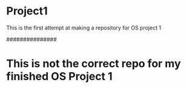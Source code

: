 # Project1
This is the first attempt at making a repository for OS project 1

###############
# This is not the correct repo for my finished OS Project 1

